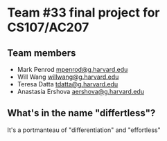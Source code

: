 # Team #33 final project for CS107/AC207

## Team members

* Mark Penrod mpenrod@g.harvard.edu
* Will Wang willwang@g.harvard.edu
* Teresa Datta tdatta@g.harvard.edu
* Anastasia Ershova aershova@g.harvard.edu

## What's in the name "differtless"?

It's a portmanteau of "differentiation" and "effortless"
